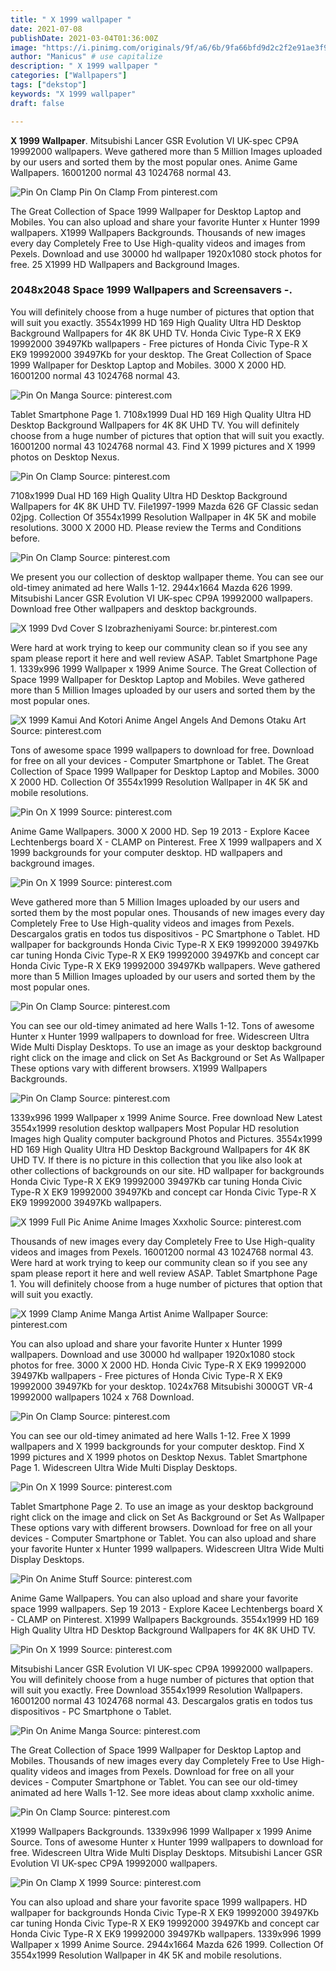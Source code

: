 ```yaml
---
title: " X 1999 wallpaper "
date: 2021-07-08
publishDate: 2021-03-04T01:36:00Z
image: "https://i.pinimg.com/originals/9f/a6/6b/9fa66bfd9d2c2f2e91ae3f9ca5170933.jpg"
author: "Manicus" # use capitalize
description: " X 1999 wallpaper "
categories: ["Wallpapers"]
tags: ["dekstop"]
keywords: "X 1999 wallpaper"
draft: false

---
```



**X 1999 Wallpaper**. Mitsubishi Lancer GSR Evolution VI UK-spec CP9A 19992000 wallpapers. Weve gathered more than 5 Million Images uploaded by our users and sorted them by the most popular ones. Anime Game Wallpapers. 16001200 normal 43 1024768 normal 43.

![Pin On Clamp](https://i.pinimg.com/originals/db/38/ab/db38abff83dc34c932c48ce0e2e11f24.jpg "Pin On Clamp")
Pin On Clamp From pinterest.com


The Great Collection of Space 1999 Wallpaper for Desktop Laptop and Mobiles. You can also upload and share your favorite Hunter x Hunter 1999 wallpapers. X1999 Wallpapers Backgrounds. Thousands of new images every day Completely Free to Use High-quality videos and images from Pexels. Download and use 30000 hd wallpaper 1920x1080 stock photos for free. 25 X1999 HD Wallpapers and Background Images.

### 2048x2048 Space 1999 Wallpapers and Screensavers -.

You will definitely choose from a huge number of pictures that option that will suit you exactly. 3554x1999 HD 169 High Quality Ultra HD Desktop Background Wallpapers for 4K 8K UHD TV. Honda Civic Type-R X EK9 19992000 39497Kb wallpapers - Free pictures of Honda Civic Type-R X EK9 19992000 39497Kb for your desktop. The Great Collection of Space 1999 Wallpaper for Desktop Laptop and Mobiles. 3000 X 2000 HD. 16001200 normal 43 1024768 normal 43.


![Pin On Manga](https://i.pinimg.com/originals/d1/f8/e2/d1f8e26fa5501851dec27f471bf78968.jpg "Pin On Manga")
Source: pinterest.com

Tablet Smartphone Page 1. 7108x1999 Dual HD 169 High Quality Ultra HD Desktop Background Wallpapers for 4K 8K UHD TV. You will definitely choose from a huge number of pictures that option that will suit you exactly. 16001200 normal 43 1024768 normal 43. Find X 1999 pictures and X 1999 photos on Desktop Nexus.

![Pin On Clamp](https://i.pinimg.com/originals/5d/bd/8a/5dbd8a3b317e4c96c5d95f33cb615dbe.jpg "Pin On Clamp")
Source: pinterest.com

7108x1999 Dual HD 169 High Quality Ultra HD Desktop Background Wallpapers for 4K 8K UHD TV. File1997-1999 Mazda 626 GF Classic sedan 02jpg. Collection Of 3554x1999 Resolution Wallpaper in 4K 5K and mobile resolutions. 3000 X 2000 HD. Please review the Terms and Conditions before.

![Pin On Clamp](https://i.pinimg.com/originals/db/38/ab/db38abff83dc34c932c48ce0e2e11f24.jpg "Pin On Clamp")
Source: pinterest.com

We present you our collection of desktop wallpaper theme. You can see our old-timey animated ad here Walls 1-12. 2944x1664 Mazda 626 1999. Mitsubishi Lancer GSR Evolution VI UK-spec CP9A 19992000 wallpapers. Download free Other wallpapers and desktop backgrounds.

![X 1999 Dvd Cover S Izobrazheniyami](https://i.pinimg.com/originals/75/a3/8b/75a38b374a089cdc50c306262a7dad5b.jpg "X 1999 Dvd Cover S Izobrazheniyami")
Source: br.pinterest.com

Were hard at work trying to keep our community clean so if you see any spam please report it here and well review ASAP. Tablet Smartphone Page 1. 1339x996 1999 Wallpaper x 1999 Anime Source. The Great Collection of Space 1999 Wallpaper for Desktop Laptop and Mobiles. Weve gathered more than 5 Million Images uploaded by our users and sorted them by the most popular ones.

![X 1999 Kamui And Kotori Anime Angel Angels And Demons Otaku Art](https://i.pinimg.com/originals/42/c7/e0/42c7e0c2cb5e5ba7e31d4d36c6226c2c.jpg "X 1999 Kamui And Kotori Anime Angel Angels And Demons Otaku Art")
Source: pinterest.com

Tons of awesome space 1999 wallpapers to download for free. Download for free on all your devices - Computer Smartphone or Tablet. The Great Collection of Space 1999 Wallpaper for Desktop Laptop and Mobiles. 3000 X 2000 HD. Collection Of 3554x1999 Resolution Wallpaper in 4K 5K and mobile resolutions.

![Pin On X 1999](https://i.pinimg.com/originals/0c/24/c6/0c24c60d434358e809a667e09ddace89.jpg "Pin On X 1999")
Source: pinterest.com

Anime Game Wallpapers. 3000 X 2000 HD. Sep 19 2013 - Explore Kacee Lechtenbergs board X - CLAMP on Pinterest. Free X 1999 wallpapers and X 1999 backgrounds for your computer desktop. HD wallpapers and background images.

![Pin On X 1999](https://i.pinimg.com/originals/02/15/4d/02154d189b2929b177a5a95ce5875a79.jpg "Pin On X 1999")
Source: pinterest.com

Weve gathered more than 5 Million Images uploaded by our users and sorted them by the most popular ones. Thousands of new images every day Completely Free to Use High-quality videos and images from Pexels. Descargalos gratis en todos tus dispositivos - PC Smartphone o Tablet. HD wallpaper for backgrounds Honda Civic Type-R X EK9 19992000 39497Kb car tuning Honda Civic Type-R X EK9 19992000 39497Kb and concept car Honda Civic Type-R X EK9 19992000 39497Kb wallpapers. Weve gathered more than 5 Million Images uploaded by our users and sorted them by the most popular ones.

![Pin On Clamp](https://i.pinimg.com/originals/87/2a/9b/872a9b85b1f9e6c898069e8fd1d156ad.jpg "Pin On Clamp")
Source: pinterest.com

You can see our old-timey animated ad here Walls 1-12. Tons of awesome Hunter x Hunter 1999 wallpapers to download for free. Widescreen Ultra Wide Multi Display Desktops. To use an image as your desktop background right click on the image and click on Set As Background or Set As Wallpaper These options vary with different browsers. X1999 Wallpapers Backgrounds.

![Pin On Clamp](https://i.pinimg.com/originals/04/53/b0/0453b042a2f867c503938d3837f52943.jpg "Pin On Clamp")
Source: pinterest.com

1339x996 1999 Wallpaper x 1999 Anime Source. Free download New Latest 3554x1999 resolution desktop wallpapers Most Popular HD resolution Images high Quality computer background Photos and Pictures. 3554x1999 HD 169 High Quality Ultra HD Desktop Background Wallpapers for 4K 8K UHD TV. If there is no picture in this collection that you like also look at other collections of backgrounds on our site. HD wallpaper for backgrounds Honda Civic Type-R X EK9 19992000 39497Kb car tuning Honda Civic Type-R X EK9 19992000 39497Kb and concept car Honda Civic Type-R X EK9 19992000 39497Kb wallpapers.

![X 1999 Full Pic Anime Anime Images Xxxholic](https://i.pinimg.com/originals/d3/35/08/d33508fb3546a198f657052e01a49ffa.jpg "X 1999 Full Pic Anime Anime Images Xxxholic")
Source: pinterest.com

Thousands of new images every day Completely Free to Use High-quality videos and images from Pexels. 16001200 normal 43 1024768 normal 43. Were hard at work trying to keep our community clean so if you see any spam please report it here and well review ASAP. Tablet Smartphone Page 1. You will definitely choose from a huge number of pictures that option that will suit you exactly.

![X 1999 Clamp Anime Manga Artist Anime Wallpaper](https://i.pinimg.com/originals/f8/a5/7f/f8a57f195d45bd5cd5d23dfd66ec378f.jpg "X 1999 Clamp Anime Manga Artist Anime Wallpaper")
Source: pinterest.com

You can also upload and share your favorite Hunter x Hunter 1999 wallpapers. Download and use 30000 hd wallpaper 1920x1080 stock photos for free. 3000 X 2000 HD. Honda Civic Type-R X EK9 19992000 39497Kb wallpapers - Free pictures of Honda Civic Type-R X EK9 19992000 39497Kb for your desktop. 1024x768 Mitsubishi 3000GT VR-4 19992000 wallpapers 1024 x 768 Download.

![Pin On Clamp](https://i.pinimg.com/originals/9c/f1/7c/9cf17ce6cd0fc65cd270d8e86ac1b4ff.jpg "Pin On Clamp")
Source: pinterest.com

You can see our old-timey animated ad here Walls 1-12. Free X 1999 wallpapers and X 1999 backgrounds for your computer desktop. Find X 1999 pictures and X 1999 photos on Desktop Nexus. Tablet Smartphone Page 1. Widescreen Ultra Wide Multi Display Desktops.

![Pin On X 1999](https://i.pinimg.com/originals/ba/07/52/ba07525fda4d3f73e715d387e97f2986.jpg "Pin On X 1999")
Source: pinterest.com

Tablet Smartphone Page 2. To use an image as your desktop background right click on the image and click on Set As Background or Set As Wallpaper These options vary with different browsers. Download for free on all your devices - Computer Smartphone or Tablet. You can also upload and share your favorite Hunter x Hunter 1999 wallpapers. Widescreen Ultra Wide Multi Display Desktops.

![Pin On Anime Stuff](https://i.pinimg.com/originals/0f/be/40/0fbe40ac30b3a414d535887e4cb4ff8c.jpg "Pin On Anime Stuff")
Source: pinterest.com

Anime Game Wallpapers. You can also upload and share your favorite space 1999 wallpapers. Sep 19 2013 - Explore Kacee Lechtenbergs board X - CLAMP on Pinterest. X1999 Wallpapers Backgrounds. 3554x1999 HD 169 High Quality Ultra HD Desktop Background Wallpapers for 4K 8K UHD TV.

![Pin On X 1999](https://i.pinimg.com/originals/f5/9b/f5/f59bf573cb6fe2f70749b6a81c1846dd.jpg "Pin On X 1999")
Source: pinterest.com

Mitsubishi Lancer GSR Evolution VI UK-spec CP9A 19992000 wallpapers. You will definitely choose from a huge number of pictures that option that will suit you exactly. Free Download 3554x1999 Resolution Wallpapers. 16001200 normal 43 1024768 normal 43. Descargalos gratis en todos tus dispositivos - PC Smartphone o Tablet.

![Pin On Anime Manga](https://i.pinimg.com/originals/6e/c9/cf/6ec9cf592d2218ab3244cf331202ef1b.jpg "Pin On Anime Manga")
Source: pinterest.com

The Great Collection of Space 1999 Wallpaper for Desktop Laptop and Mobiles. Thousands of new images every day Completely Free to Use High-quality videos and images from Pexels. Download for free on all your devices - Computer Smartphone or Tablet. You can see our old-timey animated ad here Walls 1-12. See more ideas about clamp xxxholic anime.

![Pin On Clamp](https://i.pinimg.com/originals/da/4a/37/da4a3731833109c11696100344fed99d.jpg "Pin On Clamp")
Source: pinterest.com

X1999 Wallpapers Backgrounds. 1339x996 1999 Wallpaper x 1999 Anime Source. Tons of awesome Hunter x Hunter 1999 wallpapers to download for free. Widescreen Ultra Wide Multi Display Desktops. Mitsubishi Lancer GSR Evolution VI UK-spec CP9A 19992000 wallpapers.

![Pin On Clamp X 1999](https://i.pinimg.com/originals/9f/a6/6b/9fa66bfd9d2c2f2e91ae3f9ca5170933.jpg "Pin On Clamp X 1999")
Source: pinterest.com

You can also upload and share your favorite space 1999 wallpapers. HD wallpaper for backgrounds Honda Civic Type-R X EK9 19992000 39497Kb car tuning Honda Civic Type-R X EK9 19992000 39497Kb and concept car Honda Civic Type-R X EK9 19992000 39497Kb wallpapers. 1339x996 1999 Wallpaper x 1999 Anime Source. 2944x1664 Mazda 626 1999. Collection Of 3554x1999 Resolution Wallpaper in 4K 5K and mobile resolutions.

